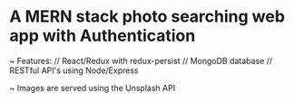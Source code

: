 # A MERN stack photo searching web app with Authentication

~ Features:
// React/Redux with redux-persist
// MongoDB database
// RESTful API's using Node/Express

~ Images are served using the Unsplash API
